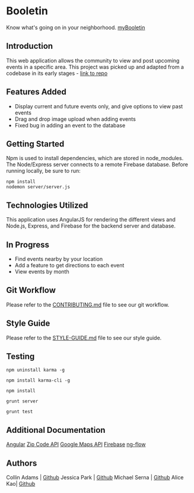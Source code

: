 # Booletin
Know what's going on in your neighborhood.
[myBooletin](http://mybooletin.herokuapp.com/)

## Introduction
This web application allows the community to view and post upcoming events in a specific area. This project was picked up and adapted from a codebase in its early stages - [link to repo](https://github.com/mvchaos/mvchaos)

## Features Added
- Display current and future events only, and give options to view past events
- Drag and drop image upload when adding events
- Fixed bug in adding an event to the database

## Getting Started
Npm is used to install dependencies, which are stored in node_modules. The Node/Express server connects to a remote Firebase database. Before running locally, be sure to run:
```
npm install
nodemon server/server.js
```

## Technologies Utilized
This application uses AngularJS for rendering the different views and Node.js, Express, and Firebase for the backend server and database.

## In Progress
- Find events nearby by your location
- Add a feature to get directions to each event
- View events by month

## Git Workflow
Please refer to the [CONTRIBUTING.md](documentation/CONTRIBUTING.md) file to see our git workflow.

## Style Guide
Please refer to the [STYLE-GUIDE.md](documentation/STYLE-GUIDE.md) file to see our style guide.

## Testing
```
npm uninstall karma -g

npm install karma-cli -g

npm install

grunt server

grunt test
```
## Additional Documentation
[Angular](https://docs.angularjs.org/guide)
[Zip Code API](https://www.zipcodeapi.com/)
[Google Maps API](https://developers.google.com/maps/documentation/javascript/)
[Firebase](https://www.firebase.com/docs/)
[ng-flow](https://github.com/flowjs/ng-flow)

## Authors

Collin Adams | [Github](https://github.com/collinadams)
Jessica Park | [Github](https://github.com/jeehaepark)
Michael Serna | [Github](https://github.com/michaelserna)
Alice Kao| [Github](https://github.com/alicekao)
